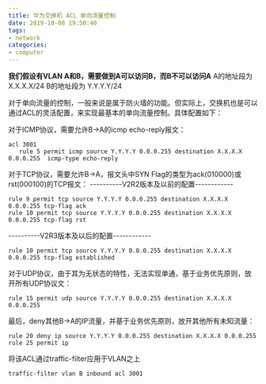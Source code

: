 ```yaml
---
title: 华为交换机 ACL 单向流量控制
date: 2019-10-08 19:50:40
tags:
- network
categories: 
- computer
---
```

**我们假设有VLAN A和B，需要做到A可以访问B，而B不可以访问A**
  A的地址段为 X.X.X.X/24
  B的地址段为 Y.Y.Y.Y/24

  对于单向流量的控制，一般来说是属于防火墙的功能。但实际上，交换机也是可以通过ACL的灵活配置，来实现最基本的单向流量控制。具体配置如下：

对于ICMP协议，需要允许B->A的icmp echo-reply报文：
```
acl 3001
   rule 5 permit icmp source Y.Y.Y.Y 0.0.0.255 destination X.X.X.X 0.0.0.255  icmp-type echo-reply
```
对于TCP协议，需要允许B->A，报文头中SYN Flag的类型为ack(010000)或rst(000100)的TCP报文：
----------V2R2版本及以前的配置------------
```
rule 9 permit tcp source Y.Y.Y.Y 0.0.0.255 destination X.X.X.X 0.0.0.255 tcp-flag ack
rule 10 permit tcp source Y.Y.Y.Y 0.0.0.255 destination X.X.X.X 0.0.0.255 tcp-flag rst
```
----------V2R3版本及以后的配置------------
```
rule 10 permit tcp source Y.Y.Y.Y 0.0.0.255 destination X.X.X.X 0.0.0.255 tcp-flag established
```
对于UDP协议，由于其为无状态的特性，无法实现单通，基于业务优先原则，放开所有UDP协议文：
```
rule 15 permit udp source Y.Y.Y.Y 0.0.0.255 destination X.X.X.X 0.0.0.255
```
最后，deny其他B->A的IP流量，并基于业务优先原则，放开其他所有未知流量：
```
rule 20 deny ip source Y.Y.Y.Y 0.0.0.255 destination X.X.X.X 0.0.0.255
rule 25 permit ip
```
将该ACL通过traffic-filter应用于VLAN之上
```
traffic-filter vlan B inbound acl 3001
```
